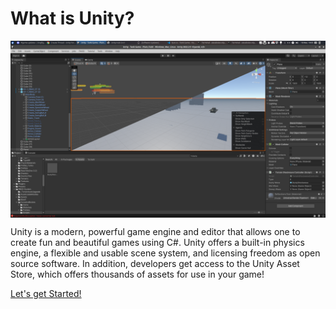 # What is Unity?

<img style="display: block; margin_left = auto; margin_right = auto;" src="unity_img1.png" alt="Unity Screenshot">

Unity is a modern, powerful game engine and editor that allows one to create fun and beautiful games using C#. Unity offers a built-in physics engine, a flexible and usable scene system, and licensing freedom as open source software. In addition, developers get access to the Unity Asset Store, which offers thousands of assets for use in your game!

[Let's get Started!](./getting-started.md)